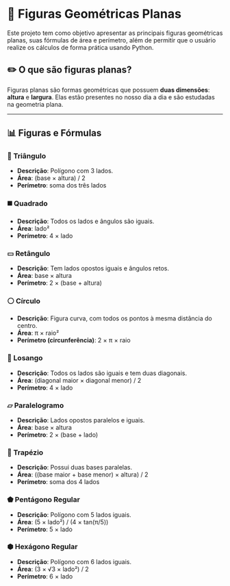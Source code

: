 # 📐 Figuras Geométricas Planas

Este projeto tem como objetivo apresentar as principais figuras geométricas planas, suas fórmulas de área e perímetro, além de permitir que o usuário realize os cálculos de forma prática usando Python.

## ✏️ O que são figuras planas?

Figuras planas são formas geométricas que possuem **duas dimensões**: **altura** e **largura**. Elas estão presentes no nosso dia a dia e são estudadas na geometria plana.

---

## 📊 Figuras e Fórmulas

### 🔺 Triângulo
- **Descrição**: Polígono com 3 lados.
- **Área**: (base × altura) / 2  
- **Perímetro**: soma dos três lados

### ◼️ Quadrado
- **Descrição**: Todos os lados e ângulos são iguais.
- **Área**: lado²  
- **Perímetro**: 4 × lado

### ▭ Retângulo
- **Descrição**: Tem lados opostos iguais e ângulos retos.
- **Área**: base × altura  
- **Perímetro**: 2 × (base + altura)

### ⚪ Círculo
- **Descrição**: Figura curva, com todos os pontos à mesma distância do centro.
- **Área**: π × raio²  
- **Perímetro (circunferência)**: 2 × π × raio

### 🔷 Losango
- **Descrição**: Todos os lados são iguais e tem duas diagonais.
- **Área**: (diagonal maior × diagonal menor) / 2  
- **Perímetro**: 4 × lado

### ▱ Paralelogramo
- **Descrição**: Lados opostos paralelos e iguais.
- **Área**: base × altura  
- **Perímetro**: 2 × (base + lado)

### 🔻 Trapézio
- **Descrição**: Possui duas bases paralelas.
- **Área**: ((base maior + base menor) × altura) / 2  
- **Perímetro**: soma dos 4 lados

### ⬟ Pentágono Regular
- **Descrição**: Polígono com 5 lados iguais.
- **Área**: (5 × lado²) / (4 × tan(π/5))  
- **Perímetro**: 5 × lado

### ⬢ Hexágono Regular
- **Descrição**: Polígono com 6 lados iguais.
- **Área**: (3 × √3 × lado²) / 2  
- **Perímetro**: 6 × lado
